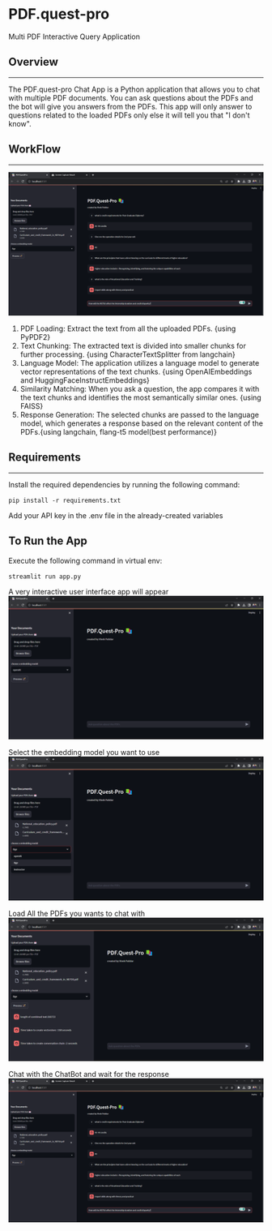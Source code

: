 # PDF.quest-pro
Multi PDF Interactive Query Application

## Overview
------------
The PDF.quest-pro Chat App is a Python application that allows you to chat with multiple PDF documents. 
You can ask questions about the PDFs and the bot will give you answers from the PDFs. 
This app will only answer to questions related to the loaded PDFs only else it will tell you that "I don't know".

## WorkFlow
------------

![PDF.quest-pro Chat App SS](./Screenshots/Quering.png)

1. PDF Loading: Extract the text from all the uploaded PDFs. {using PyPDF2}
2. Text Chunking: The extracted text is divided into smaller chunks for further processing. {using CharacterTextSplitter from langchain}
3. Language Model: The application utilizes a language model to generate vector representations of the text chunks. {using OpenAIEmbeddings and HuggingFaceInstructEmbeddings}
4. Similarity Matching: When you ask a question, the app compares it with the text chunks and identifies the most semantically similar ones. {using FAISS}
5. Response Generation: The selected chunks are passed to the language model, which generates a response based on the relevant content of the PDFs.{using langchain, flang-t5 model(best performance)}

## Requirements
----------------------------
Install the required dependencies by running the following command:
   ```
   pip install -r requirements.txt
   ```
Add your API key in the .env file in the already-created variables

## To Run the App 
Execute the following command in virtual env:
   ```
   streamlit run app.py
   ```

A very interactive user interface app will appear
![PDF.quest-pro Chat App SS](./Screenshots/HomePage.png)


Select the embedding model you want to use
![PDF.quest-pro Chat App SS](./Screenshots/EmbeddingModelSelection.png)

Load All the PDFs you wants to chat with
![PDF.quest-pro Chat App SS](./Screenshots/MultipleFileSelection.png)

Chat with the ChatBot and wait for the response
![PDF.quest-pro Chat App SS](./Screenshots/Quering.png)

